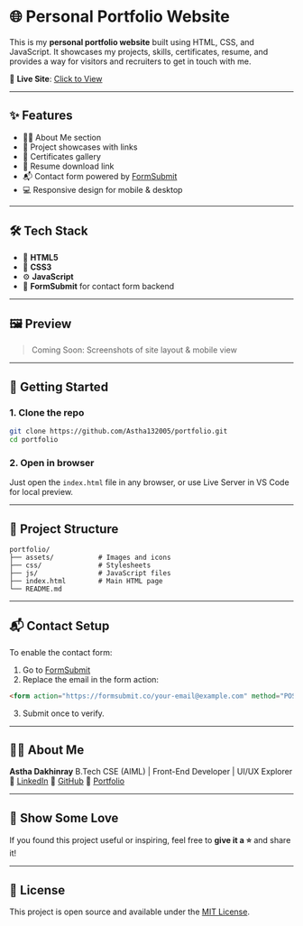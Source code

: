 
# 🌐 Personal Portfolio Website

This is my **personal portfolio website** built using HTML, CSS, and JavaScript. It showcases my projects, skills, certificates, resume, and provides a way for visitors and recruiters to get in touch with me.

📍 **Live Site**: [Click to View](https://astha132005.github.io/portfolio/)

---

## ✨ Features

- 🧑‍💻 About Me section
- 💼 Project showcases with links
- 📜 Certificates gallery
- 📄 Resume download link
- 📬 Contact form powered by [FormSubmit](https://formsubmit.co/)
- 💻 Responsive design for mobile & desktop

---

## 🛠️ Tech Stack

- 🧱 **HTML5**
- 🎨 **CSS3**
- ⚙️ **JavaScript**
- 💌 **FormSubmit** for contact form backend

---

## 🖼️ Preview

> Coming Soon: Screenshots of site layout & mobile view

---

## 🚀 Getting Started

### 1. Clone the repo
```bash
git clone https://github.com/Astha132005/portfolio.git
cd portfolio
````

### 2. Open in browser

Just open the `index.html` file in any browser, or use Live Server in VS Code for local preview.

---

## 📁 Project Structure

```
portfolio/
├── assets/           # Images and icons
├── css/              # Stylesheets
├── js/               # JavaScript files
├── index.html        # Main HTML page
└── README.md
```

---

## 📬 Contact Setup

To enable the contact form:

1. Go to [FormSubmit](https://formsubmit.co/)
2. Replace the email in the form action:

```html
<form action="https://formsubmit.co/your-email@example.com" method="POST">
```

3. Submit once to verify.

---

## 🙋‍♀️ About Me

**Astha Dakhinray**
B.Tech CSE (AIML) | Front-End Developer | UI/UX Explorer
📎 [LinkedIn](https://www.linkedin.com/in/astha-dakhinray-02b0852a0/)
📎 [GitHub](https://github.com/Astha132005)
📎 [Portfolio](https://astha132005.github.io/portfolio/)

---

## 🌟 Show Some Love

If you found this project useful or inspiring, feel free to **give it a ⭐** and share it!

---

## 📌 License

This project is open source and available under the [MIT License](LICENSE).

```


